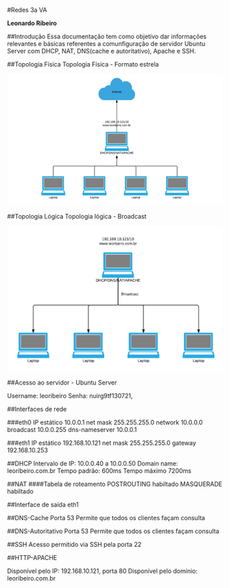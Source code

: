 #Redes 3a VA

**Leonardo Ribeiro**

##Introdução
Essa documentação tem como objetivo dar informações relevantes e básicas referentes a comunfiguração de servidor Ubuntu Server com DHCP, NAT, DNS(cache e autoritativo), Apache e SSH.

##Topologia Física
Topologia Física - Formato estrela

![Alt Toplogia Física](img/topologia-fisica.png)

##Topologia Lógica
Topologia lógica - Broadcast

![Alt Toplogia Lógica](img/topologia-logica.png)

##Acesso ao servidor - Ubuntu Server

Username: leoribeiro
Senha: nuirg9tf130721,

##Interfaces de rede

###eth0
IP estático 10.0.0.1
net mask 255.255.255.0
network 10.0.0.0
broadcast 10.0.0.255
dns-nameserver 10.0.0.1

###eth1
IP estático 192.168.10.121
net mask 255.255.255.0
gateway 192.168.10.253

##DHCP
Intervalo de IP: 10.0.0.40 a 10.0.0.50
Domain name: leoribeiro.com.br
Tempo padrão: 600ms
Tempo máximo 7200ms

##NAT
####Tabela de roteamento
POSTROUTING habiltado
MASQUERADE habiltado

##Interface de saída
eth1

##DNS-Cache
Porta 53
Permite que todos os clientes façam consulta

##DNS-Autoritativo
Porta 53
Permite que todos os clientes façam consulta

##SSH
Acesso permitido via SSH pela porta 22

##HTTP-APACHE

Disponível pelo IP: 192.168.10.121, porta 80
Disponível pelo domínio: leoribeiro.com.br
